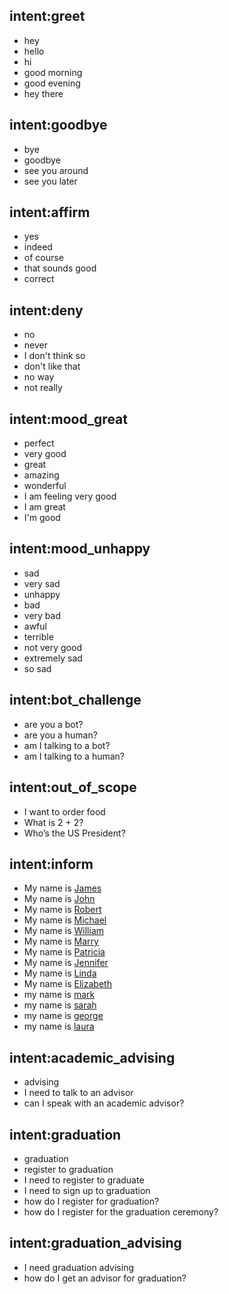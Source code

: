 ## intent:greet
- hey
- hello
- hi
- good morning
- good evening
- hey there

## intent:goodbye
- bye
- goodbye
- see you around
- see you later

## intent:affirm
- yes
- indeed
- of course
- that sounds good
- correct

## intent:deny
- no
- never
- I don't think so
- don't like that
- no way
- not really

## intent:mood_great
- perfect
- very good
- great
- amazing
- wonderful
- I am feeling very good
- I am great
- I'm good

## intent:mood_unhappy
- sad
- very sad
- unhappy
- bad
- very bad
- awful
- terrible
- not very good
- extremely sad
- so sad

## intent:bot_challenge
- are you a bot?
- are you a human?
- am I talking to a bot?
- am I talking to a human?

## intent:out_of_scope
- I want to order food
- What is 2 + 2?
- Who’s the US President?

## intent:inform
- My name is [James](person_name)
- My name is [John](person_name)
- My name is [Robert](person_name)
- My name is [Michael](person_name)
- My name is [William](person_name)
- My name is [Marry](person_name)
- My name is [Patricia](person_name)
- My name is [Jennifer](person_name)
- My name is [Linda](person_name)
- My name is [Elizabeth](person_name)
- my name is [mark](person_name)
- my name is [sarah](person_name)
- my name is [george](person_name)
- my name is [laura](person_name)

## intent:academic_advising
- advising
- I need to talk to an advisor
- can I speak with an academic advisor?

## intent:graduation
- graduation
- register to graduation
- I need to register to graduate
- I need to sign up to graduation
- how do I register for graduation?
- how do I register for the graduation ceremony?

## intent:graduation_advising
- I need graduation advising
- how do I get an advisor for graduation?
